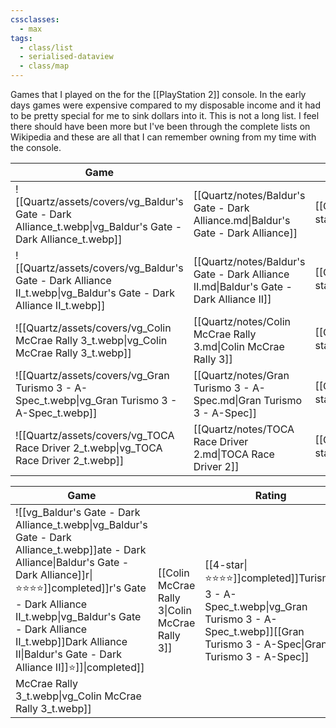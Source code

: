 ```yaml
---
cssclasses:
  - max
tags:
  - class/list
  - serialised-dataview
  - class/map
---
```

Games that I played on the for the [[PlayStation 2]] console. In the early days games were expensive compared to my disposable income and it had to be pretty special for me to sink dollars into it. This is not a long list. I feel there should have been more but I've been through the complete lists on Wikipedia and these are all that I can remember owning from my time with the console.

<!-- QueryToSerialize: table without id embed(link(thumbnail)) as "Game", file.link as "", rating as Rating, link(split( filter(file.tags, (t) => startswith(t, "#status") )[0], "/" )[1]) as Status from #class/video-game where contains(platform, [[PlayStation 2]]) sort file.name -->
<!-- SerializedQuery: table without id embed(link(thumbnail)) as "Game", file.link as "", rating as Rating, link(split( filter(file.tags, (t) => startswith(t, "#status") )[0], "/" )[1]) as Status from #class/video-game where contains(platform, [[PlayStation 2]]) sort file.name -->

| Game                                                                                                             |                                                                                        | Rating                               | Status                                   |
| ---------------------------------------------------------------------------------------------------------------- | -------------------------------------------------------------------------------------- | ------------------------------------ | ---------------------------------------- |
| ![[Quartz/assets/covers/vg_Baldur's Gate - Dark Alliance_t.webp\|vg_Baldur's Gate - Dark Alliance_t.webp]]       | [[Quartz/notes/Baldur's Gate - Dark Alliance.md\|Baldur's Gate - Dark Alliance]]       | [[Quartz/notes/4-star.md\|⭐️⭐️⭐️⭐️]] | [[Quartz/notes/completed.md\|completed]] |
| ![[Quartz/assets/covers/vg_Baldur's Gate - Dark Alliance II_t.webp\|vg_Baldur's Gate - Dark Alliance II_t.webp]] | [[Quartz/notes/Baldur's Gate - Dark Alliance II.md\|Baldur's Gate - Dark Alliance II]] | [[Quartz/notes/3-star.md\|⭐️⭐️⭐️]]   | [[Quartz/notes/completed.md\|completed]] |
| ![[Quartz/assets/covers/vg_Colin McCrae Rally 3_t.webp\|vg_Colin McCrae Rally 3_t.webp]]                         | [[Quartz/notes/Colin McCrae Rally 3.md\|Colin McCrae Rally 3]]                         | [[Quartz/notes/4-star.md\|⭐️⭐️⭐️⭐️]] | [[Quartz/notes/completed.md\|completed]] |
| ![[Quartz/assets/covers/vg_Gran Turismo 3 - A-Spec_t.webp\|vg_Gran Turismo 3 - A-Spec_t.webp]]                   | [[Quartz/notes/Gran Turismo 3 - A-Spec.md\|Gran Turismo 3 - A-Spec]]                   | [[Quartz/notes/3-star.md\|⭐️⭐️⭐️]]   | [[Quartz/notes/completed.md\|completed]] |
| ![[Quartz/assets/covers/vg_TOCA Race Driver 2_t.webp\|vg_TOCA Race Driver 2_t.webp]]                             | [[Quartz/notes/TOCA Race Driver 2.md\|TOCA Race Driver 2]]                             | [[Quartz/notes/3-star.md\|⭐️⭐️⭐️]]   | [[Quartz/notes/completed.md\|completed]] |
<!-- SerializedQuery END -->
<!-- SerializedQuery: table without id embed(link(thumbnail)) as "Game", file.link as "", rating as Rating, link(split( filter(file.tags, (t) => startswith(t, "#status") )[0], "/" )[1]) as Status from #class/video-game where contains(platform, [[PlayStation 2]]) sort file.name -->

| Game                                                                                                             |                                                                                        | Rating                               | Status                                   |
| ---------------------------------------------------------------------------------------------------------------- | -------------------------------------------------------------------------------------- | ------------------------------------ | ---------------------------------------- |
| ![[vg_Baldur's Gate - Dark Alliance_t.webp\|vg_Baldur's Gate - Dark Alliance_t.webp]]ate - Dark Alliance\|Baldur's Gate - Dark Alliance]]r\|⭐️⭐️⭐️⭐️]]completed]]r's Gate - Dark Alliance II_t.webp\|vg_Baldur's Gate - Dark Alliance II_t.webp]]Dark Alliance II\|Baldur's Gate - Dark Alliance II]]️⭐️]]\|completed]] McCrae Rally 3_t.webp\|vg_Colin McCrae Rally 3_t.webp]]    | [[Colin McCrae Rally 3\|Colin McCrae Rally 3]]         | [[4-star\|⭐️⭐️⭐️⭐️]]completed]]Turismo 3 - A-Spec_t.webp\|vg_Gran Turismo 3 - A-Spec_t.webp]][[Gran Turismo 3 - A-Spec\|Gran Turismo 3 - A-Spec]]   | [[3-star\|⭐️⭐️⭐️]]\|completed]]Race Driver 2_t.webp\|vg_TOCA Race Driver 2_t.webp]]        | [[TOCA Race Driver 2\|TOCA Race Driver 2]]             | [[3-star\|⭐️⭐️⭐️]]\|completed]]edQuery END -->

